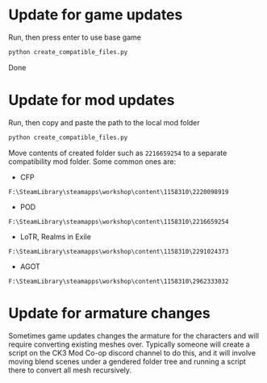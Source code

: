 # Update for game updates

Run, then press enter to use base game
```bash
python create_compatible_files.py
```
Done

# Update for mod updates
Run, then copy and paste the path to the local mod folder
```bash
python create_compatible_files.py
```
Move contents of created folder such as `2216659254` to a separate compatibility mod folder.
Some common ones are:

- CFP 
```
F:\SteamLibrary\steamapps\workshop\content\1158310\2220098919
```
- POD
```
F:\SteamLibrary\steamapps\workshop\content\1158310\2216659254
```
- LoTR, Realms in Exile
```
F:\SteamLibrary\steamapps\workshop\content\1158310\2291024373
```
- AGOT
```
F:\SteamLibrary\steamapps\workshop\content\1158310\2962333032
```

# Update for armature changes
Sometimes game updates changes the armature for the characters and will require converting existing meshes over.
Typically someone will create a script on the CK3 Mod Co-op discord channel to do this, and it will involve
moving blend scenes under a gendered folder tree and running a script there to convert all mesh recursively.